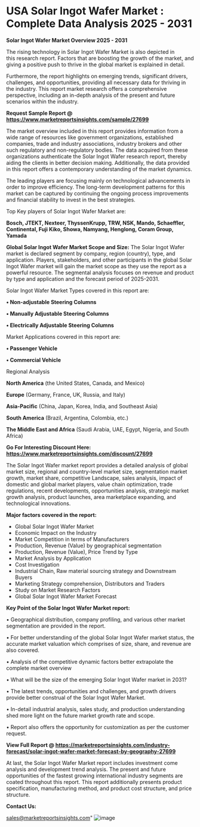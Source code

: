 # USA Solar Ingot Wafer Market : Complete Data Analysis 2025 - 2031

<Strong> Solar Ingot Wafer Market Overview 2025 - 2031</strong>

The rising technology in Solar Ingot Wafer Market is also depicted in this research report. Factors that are boosting the growth of the market, and giving a positive push to thrive in the global market is explained in detail.

Furthermore, the report highlights on emerging trends, significant drivers, challenges, and opportunities, providing all necessary data for thriving in the industry. This report market research offers a comprehensive perspective, including an in-depth analysis of the present and future scenarios within the industry.

<strong>Request Sample Report @ <a href=https://www.marketreportsinsights.com/sample/27699>https://www.marketreportsinsights.com/sample/27699</a></strong>

The market overview included in this report provides information from a wide range of resources like government organizations, established companies, trade and industry associations, industry brokers and other such regulatory and non-regulatory bodies. The data acquired from these organizations authenticate the Solar Ingot Wafer research report, thereby aiding the clients in better decision making. Additionally, the data provided in this report offers a contemporary understanding of the market dynamics.

The leading players are focusing mainly on technological advancements in order to improve efficiency. The long-term development patterns for this market can be captured by continuing the ongoing process improvements and financial stability to invest in the best strategies.

Top Key players of Solar Ingot Wafer Market are:

<strong>Bosch, JTEKT, Nexteer, ThyssenKrupp, TRW, NSK, Mando, Schaeffler, Continental, Fuji Kiko, Showa, Namyang, Henglong, Coram Group, Yamada</strong>

<strong><b>Global Solar Ingot Wafer Market Scope and Size:</b></strong>
The Solar Ingot Wafer market is declared segment by company, region (country), type, and application. Players, stakeholders, and other participants in the global Solar Ingot Wafer market will gain the market scope as they use the report as a powerful resource. The segmental analysis focuses on revenue and product by type and application and the forecast period of 2025-2031.

Solar Ingot Wafer Market Types covered in this report are:

<strong>• Non-adjustable Steering Columns

• Manually Adjustable Steering Columns

• Electrically Adjustable Steering Columns</strong>

Market Applications covered in this report are:

<strong>• Passenger Vehicle

• Commercial Vehicle</strong> 

Regional Analysis

<strong>North America</strong> (the United States, Canada, and Mexico)

<strong>Europe</strong> (Germany, France, UK, Russia, and Italy)

<strong>Asia-Pacific</strong> (China, Japan, Korea, India, and Southeast Asia)

<strong>South America</strong> (Brazil, Argentina, Colombia, etc.)

<strong>The Middle East and Africa</strong> (Saudi Arabia, UAE, Egypt, Nigeria, and South Africa)

<strong>Go For Interesting Discount Here: <a href=https://www.marketreportsinsights.com/discount/27699>https://www.marketreportsinsights.com/discount/27699</a></strong>

The Solar Ingot Wafer market report provides a detailed analysis of global market size, regional and country-level market size, segmentation market growth, market share, competitive Landscape, sales analysis, impact of domestic and global market players, value chain optimization, trade regulations, recent developments, opportunities analysis, strategic market growth analysis, product launches, area marketplace expanding, and technological innovations.

<strong><b>Major factors covered in the report:</b></strong>
<ul>
  <li>Global Solar Ingot Wafer Market </li>
  <li>Economic Impact on the Industry</li>
  <li>Market Competition in terms of Manufacturers</li>
  <li>Production, Revenue (Value) by geographical segmentation</li>
  <li>Production, Revenue (Value), Price Trend by Type</li>
  <li>Market Analysis by Application</li>
  <li>Cost Investigation</li>
  <li>Industrial Chain, Raw material sourcing strategy and Downstream Buyers</li>
  <li>Marketing Strategy comprehension, Distributors and Traders</li>
  <li>Study on Market Research Factors</li>
  <li>Global Solar Ingot Wafer Market Forecast</li>
</ul>

<strong><b>Key Point of the Solar Ingot Wafer Market report:</b></strong>

• Geographical distribution, company profiling, and various other market segmentation are provided in the report.

• For better understanding of the global Solar Ingot Wafer market status, the accurate market valuation which comprises of size, share, and revenue are also covered.

• Analysis of the competitive dynamic factors better extrapolate the complete market overview

• What will be the size of the emerging Solar Ingot Wafer market in 2031?

• The latest trends, opportunities and challenges, and growth drivers provide better construal of the Solar Ingot Wafer Market.

• In-detail industrial analysis, sales study, and production understanding shed more light on the future market growth rate and scope.

• Report also offers the opportunity for customization as per the customer request.

<strong><b>View Full Report @ <a href=https://marketreportsinsights.com/industry-forecast/solar-ingot-wafer-market-forecast-by-geography-27699>https://marketreportsinsights.com/industry-forecast/solar-ingot-wafer-market-forecast-by-geography-27699</a></b></strong>


At last, the Solar Ingot Wafer Market report includes investment come analysis and development trend analysis. The present and future opportunities of the fastest growing international industry segments are coated throughout this report. This report additionally presents product specification, manufacturing method, and product cost structure, and price structure.

<strong>Contact Us:</strong>

sales@marketreportsinsights.com"
![image](https://github.com/user-attachments/assets/8c0069f5-a9c2-4f8f-9297-4d638cf6620b)
